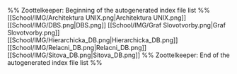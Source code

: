 %% Zoottelkeeper: Beginning of the autogenerated index file list  %%
[[School/IMG/Architektura UNIX.png|Architektura UNIX.png]]
[[School/IMG/DBS.png|DBS.png]]
[[School/IMG/Graf Slovotvorby.png|Graf Slovotvorby.png]]
[[School/IMG/Hierarchicka_DB.png|Hierarchicka_DB.png]]
[[School/IMG/Relacni_DB.png|Relacni_DB.png]]
[[School/IMG/Sitova_DB.png|Sitova_DB.png]]
%% Zoottelkeeper: End of the autogenerated index file list  %%
